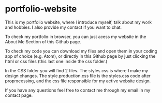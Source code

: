 # portfolio-website
This is my portfolio website, where I introduce myself, talk about my work and hobbies. I also provide my contact if you want to chat.

To check my portfolio in browser, you can just acess my website in the About Me Section of this Github page.

To check my code you can download my files and open them in your coding app of choice (e.g. Atom), or directly in this Github page by just clicking the html or css files (this last one inside the css folder.)

In the CSS folder you will find 2 files. The styles.css is where I make my design changes. The style.production.css file is the styles.css code after proprocessing, and the css file responsible for my active website design.

If you have any questions feel free to contact me through my email in my contact page.
